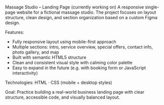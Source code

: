 Massage Studio – Landing Page (currently working on)
A responsive single-page website for a fictional massage studio. The project focuses on layout structure, clean design, and section organization based on a custom Figma design.

Features:
- Fully responsive layout using mobile-first approach
- Multiple sections: intro, service overview, special offers, contact info, photo gallery, and map
- Built with semantic HTML5 structure
- Clean and consistent visual style with calming color palette
- Easy to expand in the future (e.g. with booking form or JavaScript interactivity)

Technologies: 
HTML · CSS (mobile + desktop styles)

Goal: 
Practice building a real-world business landing page with clear structure, accessible code, and visually balanced layout.
